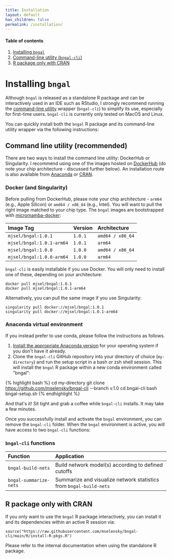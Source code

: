 ```yaml
---
title: Installation
layout: default
has_children: false
permalink: /installation/
---
```


#### Table of contents
1. [Installing `bngal`](#installing-bngal)
2. [Command-line utility (`bngal-cli`)](#command-line-utility-recommended)
3. [R package only with CRAN](#r-package-only-with-cran)


# Installing `bngal`

Although `bngal` is released as a standalone R package and can be interactively used in an IDE such as RStudio, I strongly recommend running the [command-line utility](https://github.com/mselensky/bngal-cli) wrapper (`bngal-cli`) to simplify its use, especially for first-time users. `bngal-cli` is currently only tested on MacOS and Linux.

You can quickly install both the `bngal` R package and its command-line utility wrapper via the following instructions:

## Command line utility (recommended)

There are two ways to install the command line utility: DockerHub or Singularity. I recommend using one of the images hosted on [DockerHub](https://hub.docker.com/repository/docker/mjsel/bngal/tags?page=1&ordering=last_updated) (do note your chip architecture - discussed further below). An installation route is also available from [Anaconda](https://www.anaconda.com/products/distribution) or [CRAN](https://cran.r-project.org/).

### Docker (and Singularity)

Before pulling from DockerHub, please note your chip architecture - `arm64` (e.g., Apple Silicon) or `amd64 / x86_64` (e.g., Intel). You will want to pull the right image matched to your chip type. The `bngal` images are bootstrapped with [micromamba-docker](https://github.com/mamba-org/micromamba-docker):

Image Tag | Version | Architecture
:--- | :--- | :---
`mjsel/bngal:1.0.1` | `1.0.1` | `amd64 / x86_64`
`mjsel/bngal:1.0.1-arm64` | `1.0.1` | `arm64`
`mjsel/bngal:1.0.0` | `1.0.0` | `amd64 / x86_64`
`mjsel/bngal:1.0.0-arm64` | `1.0.0` | `arm64`

`bngal-cli` is easily installable if you use Docker. You will only need to install one of these, depending on your architecture:
```
docker pull mjsel/bngal:1.0.1
docker pull mjsel/bngal:1.0.1-arm64 
```

Alternatively, you can pull the same image if you use Singularity:

```
singularity pull docker://mjsel/bngal:1.0.1
singularity pull docker://mjsel/bngal:1.0.1-arm64
```

### Anaconda virtual environment
If you instead prefer to use conda, please follow the instructions as follows. 

1. [Install the appropriate Anaconda version](https://www.anaconda.com/products/distribution) for your operating system if you don't have it already.
2. Clone the `bngal-cli` GitHub repository into your directory of choice (`my-directory`) and run the setup script in a bash or zsh shell session. This will install the `bngal` R package within a new conda environment called "bngal":

{% highlight bash %}
cd my-directory
git clone https://github.com/mselensky/bngal-cli --branch v.1.0
cd bngal-cli
bash bngal-setup.sh
{% endhighlight %}

And that's it! Sit tight and grab a coffee while `bngal-cli` installs. It may take a few minutes.

Once you successfully install and activate the `bngal` environment, you can remove the `bngal-cli` folder. When the `bngal` environment is active, you will have access to two `bngal-cli` functions:

### `bngal-cli` functions

Function | Application
:--- | :---
`bngal-build-nets` | Build network model(s) according to defined cutoffs
`bngal-summarize-nets` | Summarize and visualize network statistics from `bngal-build-nets`

## R package only with CRAN

If you only want to use the `bngal` R package interactively, you can install it and its dependencies within an active R session via:
```
source("https://raw.githubusercontent.com/mselensky/bngal-cli/main/R/install-R-pkgs.R")
```
Please refer to the internal documentation when using the standalone R package.

